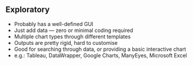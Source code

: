 ##  Exploratory

+ Probably has a well-defined GUI
+ Just add data — zero or minimal coding required
+ Multiple chart types through different templates
+ Outputs are pretty rigid, hard to customise
+ Good for searching through data, or providing a basic interactive chart
+ e.g.: Tableau, DataWrapper, Google Charts, ManyEyes, Microsoft Excel
